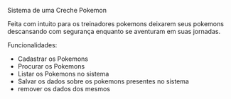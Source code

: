 Sistema de uma Creche Pokemon

Feita com intuito para os treinadores pokemons deixarem seus pokemons descansando com segurança enquanto se aventuram em suas jornadas.

Funcionalidades: 
- Cadastrar os Pokemons
- Procurar os Pokemons
- Listar os Pokemons no sistema
- Salvar os dados sobre os pokemons presentes no sistema
- remover os dados dos mesmos
